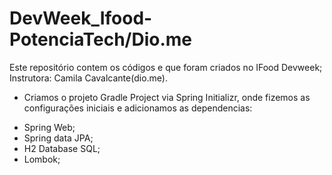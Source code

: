 # DevWeek_Ifood-PotenciaTech/Dio.me
Este repositório contem os códigos e que foram criados no IFood Devweek;
Instrutora: Camila Cavalcante(dio.me).

* Criamos o projeto Gradle Project via Spring Initializr, onde fizemos as configurações iniciais e adicionamos as dependencias:
- Spring Web;
- Spring data JPA;
- H2 Database SQL;
- Lombok;
